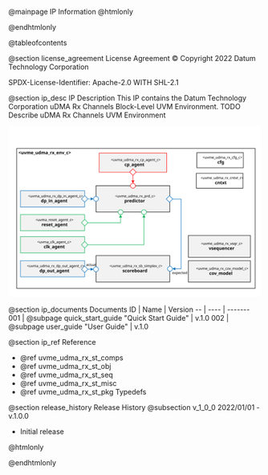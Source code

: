 @mainpage IP Information
@htmlonly
<div class="autonumbering">
@endhtmlonly



@tableofcontents



@section license_agreement License Agreement
© Copyright 2022 Datum Technology Corporation

SPDX-License-Identifier: Apache-2.0 WITH SHL-2.1



@section ip_desc IP Description
This IP contains the Datum Technology Corporation uDMA Rx Channels Block-Level UVM Environment.
TODO Describe uDMA Rx Channels UVM Environment

![uvme_udma_rx_env_c Block Diagram](env_block_diagram.svg)


@section ip_documents Documents
ID | Name | Version
-- | ---- | -------
001 | @subpage quick_start_guide "Quick Start Guide" | v.1.0
002 | @subpage user_guide "User Guide" | v.1.0


@section ip_ref Reference
 * @ref uvme_udma_rx_st_comps
 * @ref uvme_udma_rx_st_obj
 * @ref uvme_udma_rx_st_seq
 * @ref uvme_udma_rx_st_misc
 * @ref uvme_udma_rx_st_pkg Typedefs


@section release_history Release History
@subsection v_1_0_0 2022/01/01 - v.1.0.0
- Initial release



@htmlonly
</div>
@endhtmlonly